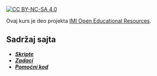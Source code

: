 [![CC BY-NC-SA 4.0][cc-by-nc-sa-shield]][cc-by-nc-sa]

Ovaj kurs je deo projekta [IMI Open Educational Resources](https://imioer.github.io).

## Sadržaj sajta

- [_**Skripte**_](./skripte/README.md)
- [_**Zadaci**_](./zadaci/README.md)
- [_**Pomoćni kod**_](./pomocni-kod/README.md)

[cc-by-nc-sa]: http://creativecommons.org/licenses/by-nc-sa/4.0/
[cc-by-nc-sa-shield]: https://img.shields.io/badge/License-CC%20BY--NC--SA%204.0-lightgrey.svg